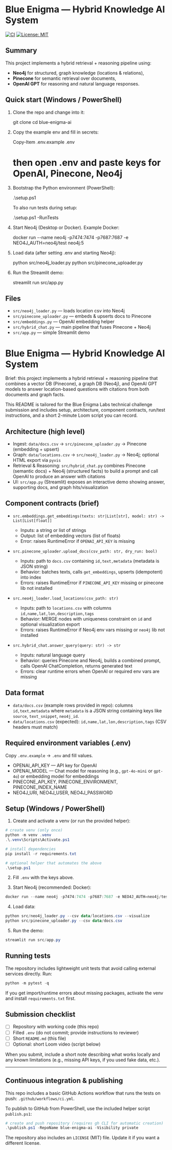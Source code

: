 # Blue Enigma — Hybrid Knowledge AI System

[![CI](https://github.com/ayaantyagi/BLUE-ENIGMA-AL/actions/workflows/ci.yml/badge.svg)](https://github.com/ayaantyagi/BLUE-ENIGMA-AL/actions/workflows/ci.yml)
[![License: MIT](https://img.shields.io/badge/License-MIT-yellow.svg)](LICENSE)

## Summary
This project implements a hybrid retrieval + reasoning pipeline using:
- **Neo4j** for structured, graph knowledge (locations & relations),
- **Pinecone** for semantic retrieval over documents,
- **OpenAI GPT** for reasoning and natural language responses.

## Quick start (Windows / PowerShell)

1. Clone the repo and change into it: 

   git clone <repo-url>
   cd blue-enigma-ai

2. Copy the example env and fill in secrets:

   Copy-Item .env.example .env
   # then open .env and paste keys for OpenAI, Pinecone, Neo4j

3. Bootstrap the Python environment (PowerShell):

   .\setup.ps1

   To also run tests during setup:

   .\setup.ps1 -RunTests

4. Start Neo4j (Desktop or Docker). Example Docker:

   docker run --name neo4j -p7474:7474 -p7687:7687 -e NEO4J_AUTH=neo4j/test neo4j:5

5. Load data (after setting .env and starting Neo4j):

   python src/neo4j_loader.py
   python src/pinecone_uploader.py

6. Run the Streamlit demo:

   streamlit run src/app.py

## Files
- `src/neo4j_loader.py` — loads location csv into Neo4j
- `src/pinecone_uploader.py` — embeds & upserts docs to Pinecone
- `src/embeddings.py` — OpenAI embedding helper
- `src/hybrid_chat.py` — main pipeline that fuses Pinecone + Neo4j
- `src/app.py` — simple Streamlit demo

# Blue Enigma — Hybrid Knowledge AI System

Brief: this project implements a hybrid retrieval + reasoning pipeline that combines a vector DB (Pinecone), a graph DB (Neo4j), and OpenAI GPT models to answer location-based questions with citations from both documents and graph facts.

This README is tailored for the Blue Enigma Labs technical challenge submission and includes setup, architecture, component contracts, run/test instructions, and a short 2-minute Loom script you can record.

## Architecture (high level)

- Ingest: `data/docs.csv` -> `src/pinecone_uploader.py` -> Pinecone (embedding + upsert)
- Graph: `data/locations.csv` -> `src/neo4j_loader.py` -> Neo4j; optional HTML export via `pyvis`
- Retrieval & Reasoning: `src/hybrid_chat.py` combines Pinecone (semantic docs) + Neo4j (structured facts) to build a prompt and call OpenAI to produce an answer with citations
- UI: `src/app.py` (Streamlit) exposes an interactive demo showing answer, supporting docs, and graph hits/visualization

## Component contracts (brief)

- `src.embeddings.get_embeddings(texts: str|List[str], model: str) -> List[List[float]]`
  - Inputs: a string or list of strings
  - Output: list of embedding vectors (list of floats)
  - Error: raises RuntimeError if `OPENAI_API_KEY` is missing

- `src.pinecone_uploader.upload_docs(csv_path: str, dry_run: bool)`
  - Inputs: path to `docs.csv` containing `id,text,metadata` (metadata is JSON string)
  - Behavior: batches texts, calls `get_embeddings`, upserts (idempotent) into index
  - Errors: raises RuntimeError if `PINECONE_API_KEY` missing or pinecone lib not installed

- `src.neo4j_loader.load_locations(csv_path: str)`
  - Inputs: path to `locations.csv` with columns `id,name,lat,lon,description,tags`
  - Behavior: MERGE nodes with uniqueness constraint on `id` and optional visualization export
  - Errors: raises RuntimeError if Neo4j env vars missing or `neo4j` lib not installed

- `src.hybrid_chat.answer_query(query: str) -> str`
  - Inputs: natural language query
  - Behavior: queries Pinecone and Neo4j, builds a combined prompt, calls OpenAI ChatCompletion, returns generated text
  - Errors: clear runtime errors when OpenAI or required env vars are missing

## Data format

- `data/docs.csv` (example rows provided in repo): columns `id,text,metadata` where `metadata` is a JSON string containing keys like `source`, `text_snippet`, `neo4j_id`.
- `data/locations.csv` (expected): `id,name,lat,lon,description,tags` (CSV headers must match)

## Required environment variables (.env)

Copy `.env.example` -> `.env` and fill values.

- OPENAI_API_KEY — API key for OpenAI
- OPENAI_MODEL — Chat model for reasoning (e.g., `gpt-4o-mini` or `gpt-4o`) or embedding model for embeddings
- PINECONE_API_KEY, PINECONE_ENVIRONMENT, PINECONE_INDEX_NAME
- NEO4J_URI, NEO4J_USER, NEO4J_PASSWORD

## Setup (Windows / PowerShell)

1. Create and activate a venv (or run the provided helper):

```powershell
# create venv (only once)
python -m venv .venv
.\.venv\Scripts\Activate.ps1

# install dependencies
pip install -r requirements.txt

# optional helper that automates the above
.\setup.ps1
```

2. Fill `.env` with the keys above.

3. Start Neo4j (recommended: Docker):

```powershell
docker run --name neo4j -p7474:7474 -p7687:7687 -e NEO4J_AUTH=neo4j/test neo4j:5
```

4. Load data:

```powershell
python src/neo4j_loader.py --csv data/locations.csv --visualize
python src/pinecone_uploader.py --csv data/docs.csv
```

5. Run the demo:

```powershell
streamlit run src/app.py
```

## Running tests

The repository includes lightweight unit tests that avoid calling external services directly. Run:

```powershell
python -m pytest -q
```

If you get import/runtime errors about missing packages, activate the venv and install `requirements.txt` first.

## Submission checklist

- [ ] Repository with working code (this repo)
- [ ] Filled `.env` (do not commit; provide instructions to reviewer)
- [ ] Short `README.md` (this file)
- [ ] Optional: short Loom video (script below)

When you submit, include a short note describing what works locally and any known limitations (e.g., missing API keys, if you used fake data, etc.).

---

## Continuous integration & publishing

This repo includes a basic GitHub Actions workflow that runs the tests on push: `.github/workflows/ci.yml`.

To publish to GitHub from PowerShell, use the included helper script `publish.ps1`:

```powershell
# create and push repository (requires gh CLI for automatic creation)
.\publish.ps1 -RepoName blue-enigma-ai -Visibility private
```

The repository also includes an `LICENSE` (MIT) file. Update it if you want a different license.

